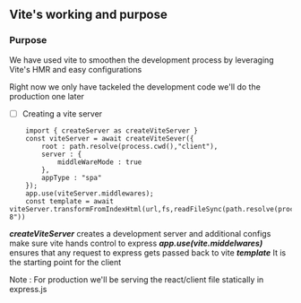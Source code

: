 ## Vite's working and purpose

### Purpose
 We have used vite to smoothen the development process by leveraging Vite's HMR and easy configurations


Right now we only have tackeled the development code we'll do the production one later

- [ ] Creating a vite server


```
    import { createServer as createViteServer }
    const viteServer = await createViteSever({
        root : path.resolve(process.cwd(),"client"),
        server : {
            middleWareMode : true
        },
        appType : "spa"
    });
    app.use(viteServer.middlewares);
    const template = await viteServer.transformFromIndexHtml(url,fs,readFileSync(path.resolve(process.cwd()."client","index.html"),"utf-8"))
```


   ***createViteServer*** creates a development server and additional configs make sure vite hands control to express
   ***app.use(vite.middelwares)*** ensures that any request to express gets passed back to vite
   ***template*** It is the starting point for the client

Note : For production we'll be serving the react/client file statically in express.js


